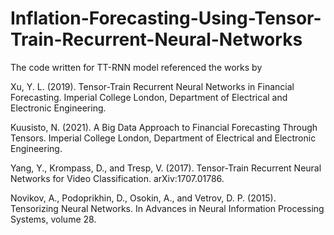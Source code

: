 # Inflation-Forecasting-Using-Tensor-Train-Recurrent-Neural-Networks

The code written for TT-RNN model referenced the works by

  Xu, Y. L. (2019). Tensor-Train Recurrent Neural Networks in Financial Forecasting.
  Imperial College London, Department of Electrical and Electronic Engineering.
  
  Kuusisto, N. (2021). A Big Data Approach to Financial Forecasting Through Tensors.
  Imperial College London, Department of Electrical and Electronic Engineering.
  
  Yang, Y., Krompass, D., and Tresp, V. (2017). Tensor-Train Recurrent Neural
  Networks for Video Classification. arXiv:1707.01786.
  
  Novikov, A., Podoprikhin, D., Osokin, A., and Vetrov, D. P. (2015). Tensorizing Neural
  Networks. In Advances in Neural Information Processing Systems, volume 28.

